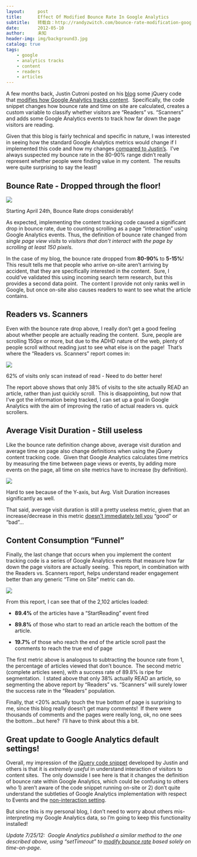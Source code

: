 ```yaml
---
layout:     post
title:      Effect Of Modified Bounce Rate In Google Analytics
subtitle:   转载自：http://randyzwitch.com/bounce-rate-modification-google-analytics-cutroni/
date:       2012-05-10
author:     未知
header-img: img/background3.jpg
catalog: true
tags:
    - google
    - analytics tracks
    - content
    - readers
    - articles
---
```


A few months back, Justin Cutroni posted on his [blog](http://cutroni.com/blog) some jQuery code that [modifies how Google Analytics tracks content](http://cutroni.com/blog/2012/02/21/advanced-content-tracking-with-google-analytics-part-1).  Specifically, the code snippet changes how bounce rate and time on site are calculated, creates a custom variable to classify whether visitors are “Readers” vs. “Scanners” and adds some Google Analytics events to track how far down the page visitors are reading.

Given that this blog is fairly technical and specific in nature, I was interested in seeing how the standard Google Analytics metrics would change if I implemented this code and how my changes [compared to Justin’s](http://cutroni.com/blog/2012/02/23/advanced-content-tracking-with-google-analytics-part-2).  I’ve always suspected my bounce rate in the 80-90% range didn’t really represent whether people were finding value in my content.  The results were quite surprising to say the least!

## Bounce Rate - Dropped through the floor!

![](http://randyzwitch.com/wp-content/uploads/2012/05/bounce-rate-graph-google-analytics-1024x212.png)



Starting April 24th, Bounce Rate drops considerably!


As expected, implementing the content tracking code caused a significant drop in bounce rate, due to counting scrolling as a page “interaction” using Google Analytics events. Thus, the definition of bounce rate changed from *single page view visits* to *visitors that don’t interact with the page by scrolling at least 150 pixels*.

In the case of my blog, the bounce rate dropped from **80-90%** to **5-15%**!  This result tells me that people who arrive on-site aren’t arriving by accident, that they are specifically interested in the content.  Sure, I could’ve validated this using incoming search term research, but this provides a second data point.  The content I provide not only ranks well in Google, but once on-site also causes readers to want to see what the article contains.

## Readers vs. Scanners

Even with the bounce rate drop above, I really don’t get a good feeling about whether people are actually reading the content.  Sure, people are scrolling 150px or more, but due to the ADHD nature of the web, plenty of people scroll without reading just to see what else is on the page!  That’s where the “Readers vs. Scanners” report comes in:

![](http://randyzwitch.com/wp-content/uploads/2012/05/google-analytics-reader-vs-scanner.png)



62% of visits only scan instead of read - Need to do better here!


The report above shows that only 38% of visits to the site actually READ an article, rather than just quickly scroll.  This is disappointing, but now that I’ve got the information being tracked, I can set up a goal in Google Analytics with the aim of improving the ratio of actual readers vs. quick scrollers.

## Average Visit Duration - Still useless

Like the bounce rate definition change above, average visit duration and average time on page also change definitions when using the jQuery content tracking code.  Given that Google Analytics calculates time metrics by measuring the time between page views or events, by adding more events on the page, all time on site metrics have to increase (by definition).

![](http://randyzwitch.com/wp-content/uploads/2012/05/avg-visit-duration-google-analytics-1024x230.png)



Hard to see because of the Y-axis, but Avg. Visit Duration increases significantly as well.


That said, average visit duration is still a pretty useless metric, given that an increase/decrease in this metric [doesn’t immediately tell you](http://www.kaushik.net/avinash/measure-choose-smarter-kpis-incentives) “good” or “bad”…

## Content Consumption “Funnel”

Finally, the last change that occurs when you implement the content tracking code is a series of Google Analytics events that measure how far down the page visitors are actually seeing.  This report, in combination with the Readers vs. Scanners report, helps understand reader engagement better than any generic “Time on Site” metric can do.

![](http://randyzwitch.com/wp-content/uploads/2012/05/content-consumption-google-analytics-1024x145.png)


From this report, I can see that of the 2,102 articles loaded:

- **89.4%** of the articles have a “StartReading” event fired

- **89.8%** of those who start to read an article reach the bottom of the article.

- **19.7%** of those who reach the end of the article scroll past the comments to reach the true end of page


The first metric above is analogous to subtracting the bounce rate from 1, the percentage of articles viewed that don’t bounce.  The second metric (complete articles seen), with a success rate of 89.8% is ripe for segmentation.  I stated above that only 38% actually READ an article, so segmenting the above report by “Readers” vs. “Scanners” will surely lower the success rate in the “Readers” population.

Finally, that <20% actually touch the true bottom of page is surprising to me, since this blog really doesn’t get many comments!  If there were thousands of comments and the pages were really long, ok, no one sees the bottom…but here?  I’ll have to think about this a bit.

## Great update to Google Analytics default settings!

Overall, my impression of the [jQuery code snippet](http://cutroni.com/blog/2012/02/21/advanced-content-tracking-with-google-analytics-part-1) developed by Justin and others is that it is *extremely useful* in understand interaction of visitors to content sites.  The only downside I see here is that it changes the definition of bounce rate within Google Analytics, which could be confusing to others who 1) aren’t aware of the code snippet running on-site or 2) don’t quite understand the subtleties of Google Analytics implementation with respect to Events and the [non-interaction setting](https://developers.google.com/analytics/devguides/collection/gajs/eventTrackerGuide#non-interaction).

But since this is my personal blog, I don’t need to worry about others mis-interpreting my Google Analytics data, so I’m going to keep this functionality installed!

*Update 7/25/12:  Google Analytics published a similar method to the one described above, using “setTimeout” to [modify bounce rate](http://analytics.blogspot.com/2012/07/tracking-adjusted-bounce-rate-in-google.html) based solely on time-on-page*.
